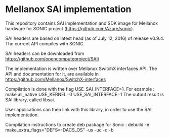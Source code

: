 Mellanox SAI implementation
============================

This repository contains SAI implementation and SDK image for Mellanox hardware for SONIC project (https://github.com/Azure/sonic).

SAI headers are based on latest head (as of July 12, 2016) of release v0.9.4.
The current API compiles with SONIC.

SAI headers can be downloaded from https://github.com/opencomputeproject/SAI/

The implementation is written over Mellanox SwitchX interfaces API. The API and documentation for it, are available in
https://github.com/Mellanox/SwitchX-interfaces

Compilation is done with the flag USE_SAI_INTERFACE=1.
For example : make all_native USE_KERNEL=0 USE_SAI_INTERFACE=1
The output result is SAI library, called libsai.

User applications can then link with this library, in order to use the SAI implementation.

Compilation instructions to create deb package for Sonic :
debuild -e make_extra_flags="DEFS=-DACS_OS" -us -uc -d -b 